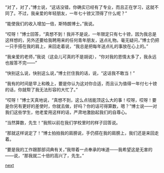 
“对了，对了，”博士说，“这话没错，你确实已经有了专业，而且正在学习，这就不同了。不过，我亲爱的年轻朋友，一年七十镑又顶得了什么呢？”

“能使我们的收入增加一倍，斯特朗博士。”我说。

“哎呀！”博士回答，“真想不到！我并不是说，一年限定只有七十镑，因为我总是这样想的，另外还要给我聘用来的任何青年朋友，送点礼物。毫无疑问，”博士仍把一只手搭在我的肩上，来回走着说，“我总是把每年送点礼的事放在心上的。”

“我亲爱的老师，”我说（这会儿可真的不是胡说），“你对我的恩情太多了，我永远也报答不完——”

“快别这么说，快别这么说，”博士拦住我的话，说，“这话我不敢当！”

“我有的时间是早上和晚上，要是你认为这对你合适，而且认为值得一年付七十镑的话，你就帮了我无法形容的大忙了。”

“哎呀！”博士天真地说，“真想不到，这么点钱能顶这么大的事！哎呀，哎呀！要是你另有更好的差使时，你就去做，好吗？你的话可得算数，嗯？”博士说——对我们这些学生，他老爱用这样的话，严肃地激励起我们的自尊心。

“当然算数，先生！”我照以前在我们学校里时的样子回答说。

“那就这样说定了！”博士拍拍我的肩膀说，手仍搭在我的肩膀上，我们还是来回走着。

“要是我的工作跟那部词典有关，”我带着一点奉承的味道——我希望这是无害的——说，“那我就二十倍的高兴了，先生。”

[next](page464)